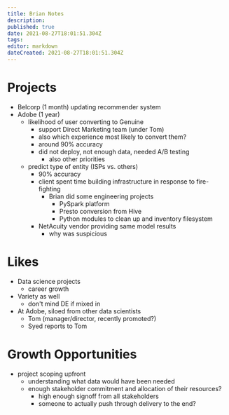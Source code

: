 ```yaml
---
title: Brian Notes
description: 
published: true
date: 2021-08-27T18:01:51.304Z
tags: 
editor: markdown
dateCreated: 2021-08-27T18:01:51.304Z
---
```


# Projects
- Belcorp (1 month) updating recommender system
- Adobe (1 year)
  - likelihood of user converting to Genuine
    - support Direct Marketing team (under Tom)
    - also which experience most likely to convert them?
    - around 90% accuracy
    - did not deploy, not enough data, needed A/B testing
      - also other priorities
  - predict type of entity (ISPs vs. others)
    - 90% accuracy
    - client spent time building infrastructure in response to fire-fighting
      - Brian did some engineering projects
        - PySpark platform
        - Presto conversion from Hive
        - Python modules to clean up and inventory filesystem
    - NetAcuity vendor providing same model results
      - why was suspicious

# Likes
- Data science projects
  - career growth
- Variety as well
  - don't mind DE if mixed in
- At Adobe, siloed from other data scientists
  - Tom (manager/director, recently promoted?)
  - Syed reports to Tom

# Growth Opportunities
- project scoping upfront
  - understanding what data would have been needed
  - enough stakeholder commitment and allocation of their resources?
    - high enough signoff from all stakeholders
    - someone to actually push through delivery to the end?
